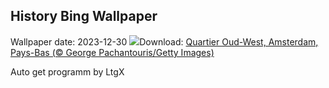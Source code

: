 ## History Bing Wallpaper
Wallpaper date: 2023-12-30
![](https://www.bing.com/th?id=OHR.BlueAmsterdam_FR-CA3010829913_UHD.jpg&w=1000)Download: [Quartier Oud-West, Amsterdam, Pays-Bas (© George Pachantouris/Getty Images)](https://www.bing.com/th?id=OHR.BlueAmsterdam_FR-CA3010829913_UHD.jpg)

Auto get programm by LtgX
